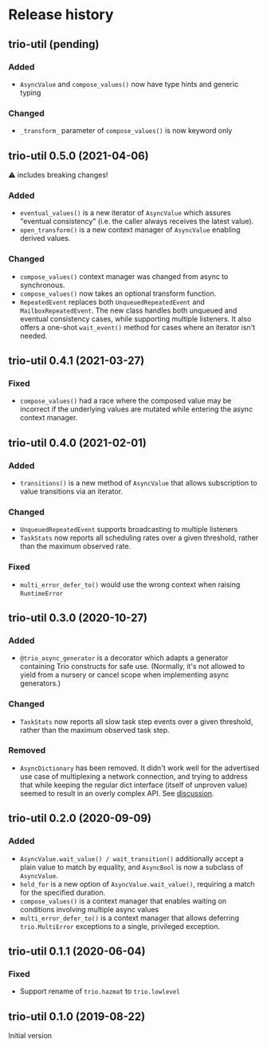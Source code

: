 # Release history

## trio-util (pending)
### Added
- `AsyncValue` and `compose_values()` now have type hints and generic typing
### Changed
- `_transform_` parameter of `compose_values()` is now keyword only

## trio-util 0.5.0 (2021-04-06)
⚠ includes breaking changes!
### Added
- `eventual_values()` is a new iterator of `AsyncValue` which assures
  "eventual consistency" (i.e. the caller always receives the latest value).
- `open_transform()` is a new context manager of `AsyncValue` enabling derived
  values.
### Changed
- `compose_values()` context manager was changed from async to synchronous.
- `compose_values()` now takes an optional transform function.
- `RepeatedEvent` replaces both `UnqueuedRepeatedEvent` and `MailboxRepeatedEvent`.
  The new class handles both unqueued and eventual consistency cases, while
  supporting multiple listeners.  It also offers a one-shot `wait_event()` method
  for cases where an iterator isn't needed.

## trio-util 0.4.1 (2021-03-27)
### Fixed
- `compose_values()` had a race where the composed value may be incorrect if
  the underlying values are mutated while entering the async context manager.

## trio-util 0.4.0 (2021-02-01)
### Added
- `transitions()` is a new method of `AsyncValue` that allows subscription
  to value transitions via an iterator.
### Changed
- `UnqueuedRepeatedEvent` supports broadcasting to multiple listeners
- `TaskStats` now reports all scheduling rates over a given threshold, rather
  than the maximum observed rate.
### Fixed
- `multi_error_defer_to()` would use the wrong context when raising `RuntimeError`

## trio-util 0.3.0 (2020-10-27)
### Added
- `@trio_async_generator` is a decorator which adapts a generator containing
  Trio constructs for safe use.  (Normally, it's not allowed to yield from a
  nursery or cancel scope when implementing async generators.)
### Changed
- `TaskStats` now reports all slow task step events over a given threshold,
  rather than the maximum observed task step.
### Removed
- `AsyncDictionary` has been removed.  It didn't work well for the advertised
  use case of multiplexing a network connection, and trying to address that
  while keeping the regular dict interface (itself of unproven value) seemed to
  result in an overly complex API.  See [discussion](https://github.com/groove-x/trio-util/issues/4).

## trio-util 0.2.0 (2020-09-09)
### Added
- `AsyncValue.wait_value() / wait_transition()` additionally accept a plain
  value to match by equality, and `AsyncBool` is now a subclass
  of `AsyncValue`.
- `held_for` is a new option of `AsyncValue.wait_value()`,
  requiring a match for the specified duration.
- `compose_values()` is a context manager that enables waiting on conditions
  involving multiple async values
- `multi_error_defer_to()` is a context manager that allows deferring
  `trio.MultiError` exceptions to a single, privileged exception.

## trio-util 0.1.1 (2020-06-04)
### Fixed
- Support rename of `trio.hazmat` to `trio.lowlevel`
 
## trio-util 0.1.0 (2019-08-22)
Initial version
